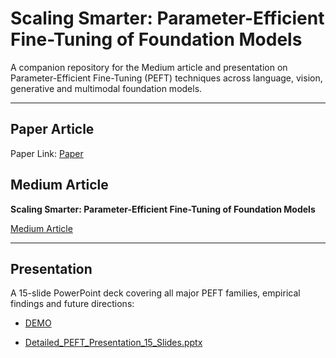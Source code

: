 # Scaling Smarter: Parameter-Efficient Fine-Tuning of Foundation Models

A companion repository for the Medium article and presentation on Parameter-Efficient Fine-Tuning (PEFT) techniques across language, vision, generative and multimodal foundation models.

---
## Paper Article
 Paper Link: [Paper](https://arxiv.org/pdf/2501.13787)

## Medium Article

 **Scaling Smarter: Parameter-Efficient Fine-Tuning of Foundation Models** 
 
 [Medium Article](https://medium.com/@roshini.joga/scaling-smarter-a-practical-guide-to-parameter-efficient-fine-tuning-of-foundation-models-8ecb73be2190)

---

## Presentation

A 15-slide PowerPoint deck covering all major PEFT families, empirical findings and future directions:
- [DEMO]()

- [Detailed_PEFT_Presentation_15_Slides.pptx](https://sjsu0-my.sharepoint.com/:p:/r/personal/roshini_joga_sjsu_edu/_layouts/15/Doc.aspx?sourcedoc=%7B6EDA9AE5-FF7F-4D40-977D-0F416E73284B%7D&file=Presentation%206.pptx&action=editNew&mobileredirect=true&wdOrigin=APPHOME-WEB.OTHER%2CAPPHOME-WEB.BANNER.NEWBLANK&wdPreviousSession=c069cdfb-66a2-4f90-bde4-e9ce424463bb&wdPreviousSessionSrc=AppHomeWeb&ct=1746585731134)
